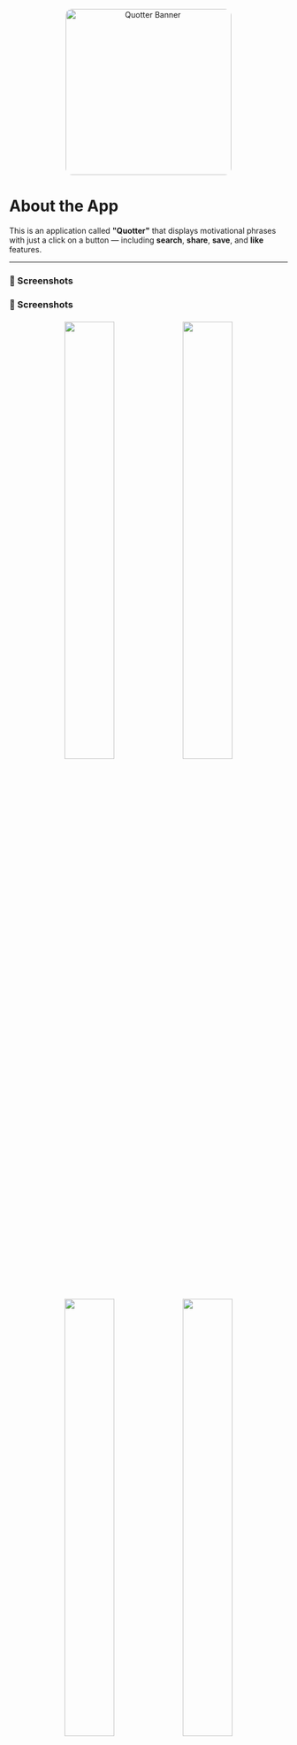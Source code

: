 <p align="center">
  <img src="https://github.com/user-attachments/assets/96c6eb00-f704-4821-892a-39ff5005867e" alt="Quotter Banner" width="300" style="border-radius: 12px;" />
</p>



# About the App

This is an application called **"Quotter"** that displays motivational phrases with just a click on a button — including **search**, **share**, **save**, and **like** features.

---

### 📸 Screenshots

### 📸 Screenshots

<p align="center">
  <img src="https://github.com/user-attachments/assets/f2b4de59-00b8-4093-825a-30e73f975a61" style="width: 45%; max-width: 200px; margin: 5px;" />
  <img src="https://github.com/user-attachments/assets/7da4654d-fdba-4d2a-97fb-fc29e8cfc006" style="width: 45%; max-width: 200px; margin: 5px;" />
  <img src="https://github.com/user-attachments/assets/2195f655-5fbc-4e7e-bbe5-e957bb8114b8" style="width: 45%; max-width: 200px; margin: 5px;" />
  <img src="https://github.com/user-attachments/assets/4caeb1c8-6439-4f54-8440-9ff498e4d299" style="width: 45%; max-width: 200px; margin: 5px;" />
</p>


